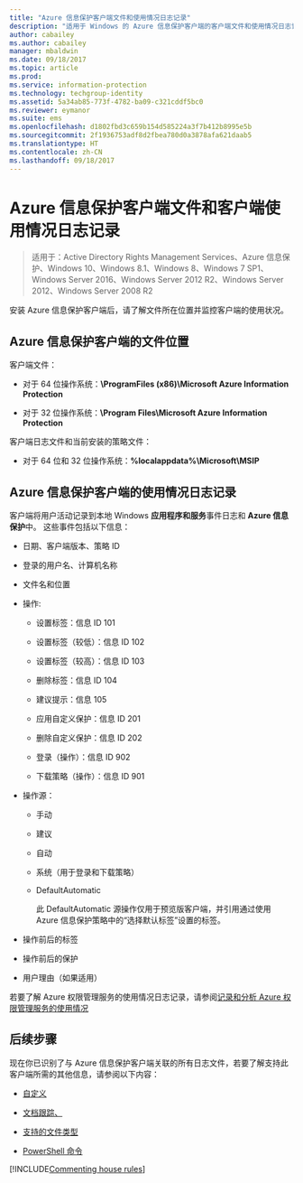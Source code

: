 ```yaml
---
title: "Azure 信息保护客户端文件和使用情况日志记录"
description: "适用于 Windows 的 Azure 信息保护客户端的客户端文件和使用情况日志记录的相关信息。"
author: cabailey
ms.author: cabailey
manager: mbaldwin
ms.date: 09/18/2017
ms.topic: article
ms.prod: 
ms.service: information-protection
ms.technology: techgroup-identity
ms.assetid: 5a34ab85-773f-4782-ba09-c321cddf5bc0
ms.reviewer: eymanor
ms.suite: ems
ms.openlocfilehash: d1802fbd3c659b154d585224a3f7b412b8995e5b
ms.sourcegitcommit: 2f1936753adf8d2fbea780d0a3878afa621daab5
ms.translationtype: HT
ms.contentlocale: zh-CN
ms.lasthandoff: 09/18/2017
---
```

# <a name="azure-information-protection-client-files-and-client-usage-logging"></a>Azure 信息保护客户端文件和客户端使用情况日志记录

>适用于：Active Directory Rights Management Services、Azure 信息保护、Windows 10、Windows 8.1、Windows 8、Windows 7 SP1、Windows Server 2016、Windows Server 2012 R2、Windows Server 2012、Windows Server 2008 R2

安装 Azure 信息保护客户端后，请了解文件所在位置并监控客户端的使用状况。

## <a name="file-locations-for-the-azure-information-protection-client"></a>Azure 信息保护客户端的文件位置

客户端文件：   

- 对于 64 位操作系统：**\ProgramFiles (x86)\Microsoft Azure Information Protection**

- 对于 32 位操作系统：**\Program Files\Microsoft Azure Information Protection**

客户端日志文件和当前安装的策略文件：

- 对于 64 位和 32 位操作系统：**%localappdata%\Microsoft\MSIP**

## <a name="usage-logging-for-the-azure-information-protection-client"></a>Azure 信息保护客户端的使用情况日志记录

客户端将用户活动记录到本地 Windows **应用程序和服务**事件日志和 **Azure 信息保护**中。 这些事件包括以下信息：

- 日期、客户端版本、策略 ID

- 登录的用户名、计算机名称

- 文件名和位置

- 操作:

    - 设置标签：信息 ID 101
    
    - 设置标签（较低）：信息 ID 102
    
    - 设置标签（较高）：信息 ID 103
    
    - 删除标签：信息 ID 104
   
    - 建议提示：信息 105
    
    - 应用自定义保护：信息 ID 201
    
    - 删除自定义保护：信息 ID 202
    
    - 登录（操作）：信息 ID 902
    
    - 下载策略（操作）：信息 ID 901
    
- 操作源：
    
    - 手动 
    
    - 建议
    
    - 自动  
    
    - 系统（用于登录和下载策略）
    
    - DefaultAutomatic
        
        此 DefaultAutomatic 源操作仅用于预览版客户端，并引用通过使用 Azure 信息保护策略中的“选择默认标签”设置的标签。

    
- 操作前后的标签 
    
- 操作前后的保护
    
- 用户理由（如果适用）
    

若要了解 Azure 权限管理服务的使用情况日志记录，请参阅[记录和分析 Azure 权限管理服务的使用情况](../deploy-use/log-analyze-usage.md)



## <a name="next-steps"></a>后续步骤
现在你已识别了与 Azure 信息保护客户端关联的所有日志文件，若要了解支持此客户端所需的其他信息，请参阅以下内容：

- [自定义](client-admin-guide-customizations.md)

- [文档跟踪、](client-admin-guide-document-tracking.md)

- [支持的文件类型](client-admin-guide-file-types.md)

- [PowerShell 命令](client-admin-guide-powershell.md)

[!INCLUDE[Commenting house rules](../includes/houserules.md)]
